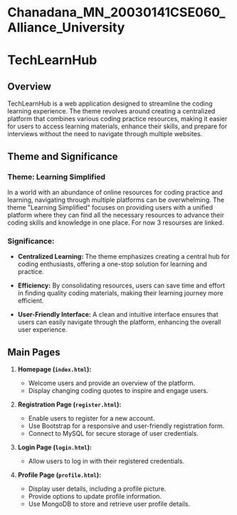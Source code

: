 # Chanadana_MN_20030141CSE060_Alliance_University

# TechLearnHub

## Overview

TechLearnHub is a web application designed to streamline the coding learning experience. The theme revolves around creating a centralized platform that combines various coding practice resources, making it easier for users to access learning materials, enhance their skills, and prepare for interviews without the need to navigate through multiple websites.

## Theme and Significance

### Theme: Learning Simplified

In a world with an abundance of online resources for coding practice and learning, navigating through multiple platforms can be overwhelming. The theme "Learning Simplified" focuses on providing users with a unified platform where they can find all the necessary resources to advance their coding skills and knowledge in one place. 
For now 3 resourses are linked.

### Significance:

- **Centralized Learning:** The theme emphasizes creating a central hub for coding enthusiasts, offering a one-stop solution for learning and practice.

- **Efficiency:** By consolidating resources, users can save time and effort in finding quality coding materials, making their learning journey more efficient.

- **User-Friendly Interface:** A clean and intuitive interface ensures that users can easily navigate through the platform, enhancing the overall user experience.

## Main Pages

1. **Homepage (`index.html`):**
   - Welcome users and provide an overview of the platform.
   - Display changing coding quotes to inspire and engage users.

2. **Registration Page (`register.html`):**
   - Enable users to register for a new account.
   - Use Bootstrap for a responsive and user-friendly registration form.
   - Connect to MySQL for secure storage of user credentials.

3. **Login Page (`login.html`):**
   - Allow users to log in with their registered credentials.

4. **Profile Page (`profile.html`):**
   - Display user details, including a profile picture.
   - Provide options to update profile information.
   - Use MongoDB to store and retrieve user profile details.








